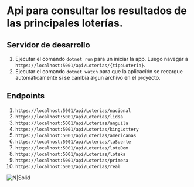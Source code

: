 # Api para consultar los resultados de las principales loterías.

## Servidor de desarrollo

1. Ejecutar el comando `dotnet run` para un iniciar la app. Luego navegar a `https://localhost:5001/api/Loterias/{tipoLoteria}`. 
2. Ejecutar el comando `dotnet watch` para que la aplicación se recargue automáticamente si se cambia algun archivo en el proyecto.

## Endpoints

1. `https://localhost:5001/api/Loterias/nacional`
2. `https://localhost:5001/api/Loterias/lidsa`
3. `https://localhost:5001/api/Loterias/anguila`
4. `https://localhost:5001/api/Loterias/kingLottery`
5. `https://localhost:5001/api/Loterias/americanas`
6. `https://localhost:5001/api/Loterias/laSuerte`
7. `https://localhost:5001/api/Loterias/loteDom`
8. `https://localhost:5001/api/Loterias/loteka`
9. `https://localhost:5001/api/Loterias/primera`
10. `https://localhost:5001/api/Loterias/real`


![N|Solid](https://i.ibb.co/nfCTdsL/Endpoint.png)
